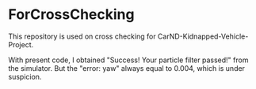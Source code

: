 # ForCrossChecking

This repository is used on cross checking for CarND-Kidnapped-Vehicle-Project.

With present code, I obtained "Success! Your particle filter passed!" from the simulator. But the "error: yaw" always equal to 0.004, which is under suspicion.

